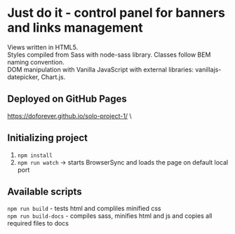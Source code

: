 # Just do it - control panel for banners and links management
Views written in HTML5. \
Styles compiled from Sass with node-sass library. Classes follow BEM naming convention. \
DOM manipulation with Vanilla JavaScript with external libraries: vanillajs-datepicker, Chart.js.

## Deployed on GitHub Pages
https://doforever.github.io/solo-project-1/ \

## Initializing project
1. `npm install`
2. `npm run watch` -> starts BrowserSync and loads the page on default local port

## Available scripts
`npm run build` - tests html and compliles minified css \
`npm run build-docs` - compiles sass, minifies html and js and copies all required files to docs
